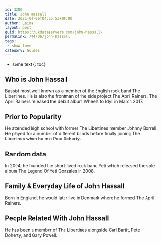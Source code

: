 ```yaml
---
id: 3280
title: John Hassall
date: 2021-04-06T04:36:53+00:00
author: Laima
layout: post
guid: https://ukdataservers.com/john-hassall/
permalink: /04/06/john-hassall
tags:
 - show love
category: Guides
---
```


* some text
{: toc}


## Who is John Hassall
                  
                  
                  
Bassist most well known as a member of the English rock band The Libertines. He is also the frontman of the side project The April Rainers. The April Rainers released the debut album Wheels to Idyll in March 2017. 
                  
              
            
              
            
                
                
                
## Prior to Popularity
                  
                  
                  
He attended high school with former The Libertines member Johnny Borrell. He played for a number of different bands before finally joining The Libertines when he met Pete Doherty. 
                  
              
            
              
            
                
                
                
## Random data
                  
                  
                  
In 2004, he founded the short-lived rock band Yeti which released the sole album The Legend Of Yeti Gonzales in 2008. 
                  
              
            
              
            
                
                
                
## Family & Everyday Life of John Hassall
                  
                  
                  
Born in England, he would later live in Denmark where he formed The April Rainers. 
                  
              
            
              
            
                
                
                
## People Related With John Hassall
                  
                  
                  
He has been a member of The Libertines alongside Carl Barât, Pete Doherty, and Gary Powell. 
                  
              
            
              
            
                
              
            
              
              
            
            
              
            
          
          
          
